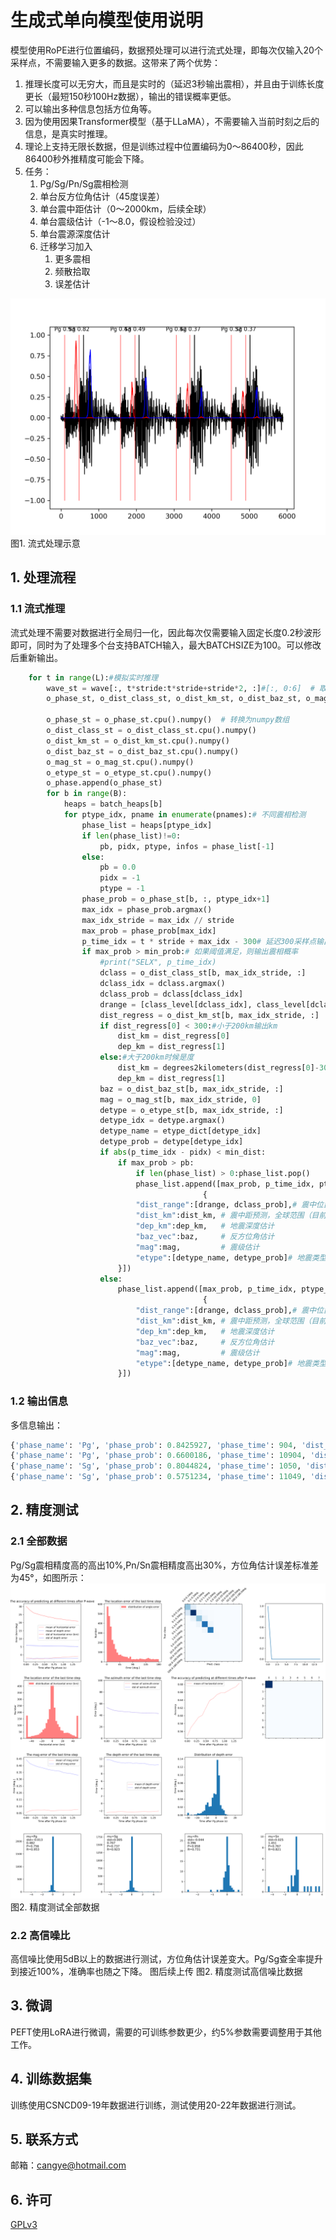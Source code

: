 # 生成式单向模型使用说明
模型使用RoPE进行位置编码，数据预处理可以进行流式处理，即每次仅输入20个采样点，不需要输入更多的数据。这带来了两个优势：
1. 推理长度可以无穷大，而且是实时的（延迟3秒输出震相），并且由于训练长度更长（最短150秒100Hz数据），输出的错误概率更低。
2. 可以输出多种信息包括方位角等。
3. 因为使用因果Transformer模型（基于LLaMA），不需要输入当前时刻之后的信息，是真实时推理。
4. 理论上支持无限长数据，但是训练过程中位置编码为0～86400秒，因此86400秒外推精度可能会下降。
5. 任务：
    1. Pg/Sg/Pn/Sg震相检测
    2. 单台反方位角估计（45度误差）
    3. 单台震中距估计（0～2000km，后续全球）
    4. 单台震级估计（-1～8.0，假设检验没过）
    5. 单台震源深度估计
    6. 迁移学习加入
        1. 更多震相
        2. 频散拾取
        3. 误差估计

![流式处理示意](logdir/stream_infer.png)
图1. 流式处理示意

## 1. 处理流程
### 1.1 流式推理
流式处理不需要对数据进行全局归一化，因此每次仅需要输入固定长度0.2秒波形即可，同时为了处理多个台支持BATCH输入，最大BATCHSIZE为100。可以修改后重新输出。
```python 
    for t in range(L):#模拟实时推理
        wave_st = wave[:, t*stride:t*stride+stride*2, :]#[:, 0:6]  # 取出每次处理的20采样点三（六）分量波形数据，不需要归一化。
        o_phase_st, o_dist_class_st, o_dist_km_st, o_dist_baz_st, o_mag_st, o_etype_st = model(wave_st)# 0.2秒时间窗预测结果。
        
        o_phase_st = o_phase_st.cpu().numpy()  # 转换为numpy数组
        o_dist_class_st = o_dist_class_st.cpu().numpy()
        o_dist_km_st = o_dist_km_st.cpu().numpy() 
        o_dist_baz_st = o_dist_baz_st.cpu().numpy() 
        o_mag_st = o_mag_st.cpu().numpy() 
        o_etype_st = o_etype_st.cpu().numpy()
        o_phase.append(o_phase_st)
        for b in range(B):
            heaps = batch_heaps[b] 
            for ptype_idx, pname in enumerate(pnames):# 不同震相检测
                phase_list = heaps[ptype_idx]
                if len(phase_list)!=0:
                    pb, pidx, ptype, infos = phase_list[-1]
                else:
                    pb = 0.0
                    pidx = -1 
                    ptype = -1 
                phase_prob = o_phase_st[b, :, ptype_idx+1]
                max_idx = phase_prob.argmax()
                max_idx_stride = max_idx // stride
                max_prob = phase_prob[max_idx] 
                p_time_idx = t * stride + max_idx - 300# 延迟300采样点输出震相概率
                if max_prob > min_prob:# 如果阈值满足，则输出震相概率
                    #print("SELX", p_time_idx)
                    dclass = o_dist_class_st[b, max_idx_stride, :]
                    dclass_idx = dclass.argmax() 
                    dclass_prob = dclass[dclass_idx] 
                    drange = [class_level[dclass_idx], class_level[dclass_idx+1]]
                    dist_regress = o_dist_km_st[b, max_idx_stride, :]
                    if dist_regress[0] < 300:#小于200km输出km
                        dist_km = dist_regress[0]
                        dep_km = dist_regress[1]
                    else:#大于200km时候是度
                        dist_km = degrees2kilometers(dist_regress[0]-300)  # 转换为公里
                        dep_km = dist_regress[1] 
                    baz = o_dist_baz_st[b, max_idx_stride, :]
                    mag = o_mag_st[b, max_idx_stride, 0]
                    detype = o_etype_st[b, max_idx_stride, :]
                    detype_idx = detype.argmax()
                    detype_name = etype_dict[detype_idx]
                    detype_prob = detype[detype_idx]
                    if abs(p_time_idx - pidx) < min_dist:
                        if max_prob > pb:
                            if len(phase_list) > 0:phase_list.pop()
                            phase_list.append([max_prob, p_time_idx, ptype_idx, 
                                           {
                            "dist_range":[drange, dclass_prob],# 震中位置估计
                            "dist_km":dist_km, # 震中距预测，全球范围（目前仅支持2000km）
                            "dep_km":dep_km,   # 地震深度估计
                            "baz_vec":baz,     # 反方位角估计
                            "mag":mag,         # 震级估计
                            "etype":[detype_name, detype_prob]# 地震类型
                        }])
                    else:
                        phase_list.append([max_prob, p_time_idx, ptype_idx, 
                                           {
                            "dist_range":[drange, dclass_prob],# 震中位置估计
                            "dist_km":dist_km, # 震中距预测，全球范围（目前仅支持2000km）
                            "dep_km":dep_km,   # 地震深度估计
                            "baz_vec":baz,     # 反方位角估计
                            "mag":mag,         # 震级估计
                            "etype":[detype_name, detype_prob]# 地震类型
                        }])
```

### 1.2 输出信息
多信息输出：
```python
{'phase_name': 'Pg', 'phase_prob': 0.8425927, 'phase_time': 904, 'dist_range': [[0.0, 11.119492664455874], 0.957908], 'dist_km': 7.50306, 'dep_km': 8.649647, 'baz_vec': [0.50359136, -0.3687521], 'mag': 0.5591611, 'etype': ['eq', 0.9991352]}
{'phase_name': 'Pg', 'phase_prob': 0.6600186, 'phase_time': 10904, 'dist_range': [[0.0, 11.119492664455874], 0.94256395], 'dist_km': 8.492444, 'dep_km': 8.276154, 'baz_vec': [0.52290845, -0.6784278], 'mag': 0.55360955, 'etype': ['eq', 0.99941397]}
{'phase_name': 'Sg', 'phase_prob': 0.8044824, 'phase_time': 1050, 'dist_range': [[0.0, 11.119492664455874], 0.97419995], 'dist_km': 6.450444, 'dep_km': 7.523668, 'baz_vec': [0.5586288, -0.6786208], 'mag': 0.5357085, 'etype': ['eq', 0.99937797]}
{'phase_name': 'Sg', 'phase_prob': 0.5751234, 'phase_time': 11049, 'dist_range': [[0.0, 11.119492664455874], 0.9674457], 'dist_km': 6.9499903, 'dep_km': 6.82007, 'baz_vec': [0.5333796, -0.736281], 'mag': 0.46695274, 'etype': ['eq', 0.9990243]}
```


## 2. 精度测试
### 2.1 全部数据
Pg/Sg震相精度高的高出10%,Pn/Sn震相精度高出30%，方位角估计误差标准差为45°，如图所示：
![全部数据测试](logdir/test.png)
图2. 精度测试全部数据


### 2.2 高信噪比
高信噪比使用5dB以上的数据进行测试，方位角估计误差变大。Pg/Sg查全率提升到接近100%，准确率也随之下降。
图后续上传
图2. 精度测试高信噪比数据


## 3. 微调
PEFT使用LoRA进行微调，需要的可训练参数更少，约5%参数需要调整用于其他工作。


## 4. 训练数据集
训练使用CSNCD09-19年数据进行训练，测试使用20-22年数据进行测试。

## 5. 联系方式
邮箱：cangye@hotmail.com

## 6. 许可
[GPLv3](https://github.com/cangye/CSNCD09/blob/main/LICENSE)